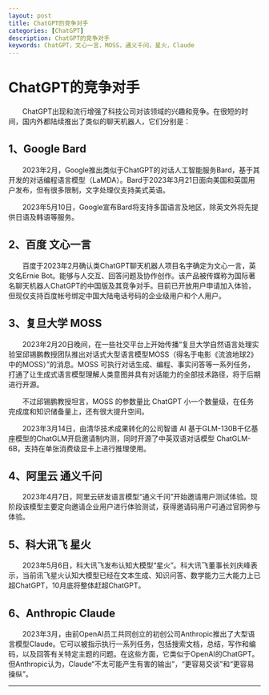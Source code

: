 ```yaml
---
layout: post
title: ChatGPT的竞争对手
categories: [ChatGPT]
description: ChatGPT的竞争对手
keywords: ChatGPT，文心一言，MOSS，通义千问，星火，Claude
---
```


# ChatGPT的竞争对手

&emsp;&emsp;ChatGPT出现和流行增强了科技公司对该领域的兴趣和竞争。在很短的时间，国内外都陆续推出了类似的聊天机器人，它们分别是：

## 1、Google Bard

&emsp;&emsp;2023年2月，Google推出类似于ChatGPT的对话人工智能服务Bard，基于其开发的对话编程语言模型（LaMDA）。Bard于2023年3月21日面向美国和英国用户发布，但有很多限制，文字处理仅支持美式英语。

&emsp;&emsp;2023年5月10日，Google宣布Bard将支持多国语言及地区，除英文外将先提供日语及韩语等服务。

## 2、百度 文心一言

&emsp;&emsp;百度于2023年2月确认类ChatGPT聊天机器人项目名字确定为文心一言，英文名Ernie Bot。能够与人交互、回答问题及协作创作。该产品被传媒称为国际著名聊天机器人ChatGPT的中国版及其竞争对手。目前已开放用户申请加入体验，但现仅支持百度帐号绑定中国大陆电话号码的企业级用户和个人用户。

## 3、复旦大学 MOSS

&emsp;&emsp;2023年2月20日晚间，在一些社交平台上开始传播“复旦大学自然语言处理实验室邱锡鹏教授团队推出对话式大型语言模型MOSS（得名于电影《流浪地球2》中的MOSS）”的消息。MOSS 可执行对话生成、编程、事实问答等一系列任务，打通了让生成式语言模型理解人类意图并具有对话能力的全部技术路径，将于后期进行开源。

&emsp;&emsp;不过邱锡鹏教授坦言，MOSS 的参数量比 ChatGPT 小一个数量级，在任务完成度和知识储备量上，还有很大提升空间。

&emsp;&emsp;2023年3月14日，由清华技术成果转化的公司智谱 AI 基于GLM-130B千亿基座模型的ChatGLM开启邀请制内测，同时开源了中英双语对话模型 ChatGLM-6B，支持在单张消费级显卡上进行推理使用。

## 4、阿里云 通义千问

&emsp;&emsp;2023年4月7日，阿里云研发语言模型“通义千问”开始邀请用户测试体验。现阶段该模型主要定向邀请企业用户进行体验测试，获得邀请码用户可通过官网参与体验。

## 5、科大讯飞 星火

&emsp;&emsp;2023年5月6日，科大讯飞发布认知大模型“星火”。科大讯飞董事长刘庆峰表示，当前讯飞星火认知大模型已经在文本生成、知识问答、数学能力三大能力上已超ChatGPT，10月底将整体赶超ChatGPT。

## 6、Anthropic Claude

&emsp;&emsp;2023年3月，由前OpenAI员工共同创立的初创公司Anthropic推出了大型语言模型Claude。它可以被指示执行一系列任务，包括搜索文档，总结，写作和编码，以及回答有关特定主题的问题。在这些方面，它类似于OpenAI的ChatGPT。但Anthropic认为，Claude“不太可能产生有害的输出”，“更容易交谈”和“更容易操纵”。

*****



